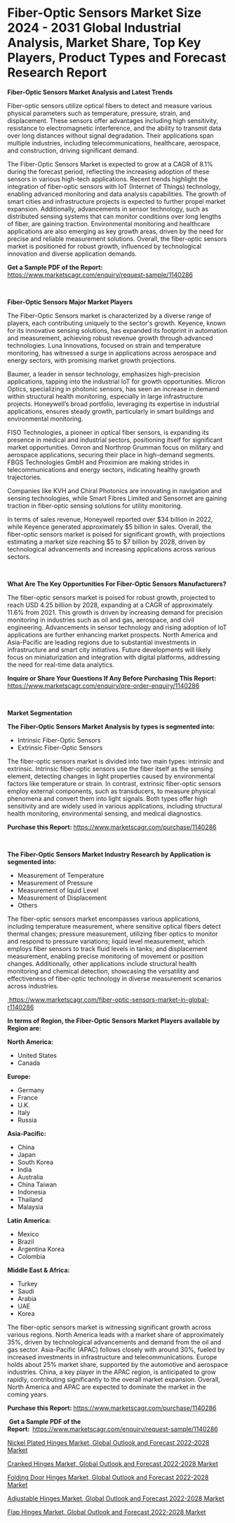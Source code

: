 <p><h1>Fiber-Optic Sensors Market Size 2024 - 2031 Global Industrial Analysis, Market Share, Top Key Players, Product Types and Forecast Research Report</h1></p><p><strong>Fiber-Optic Sensors Market Analysis and Latest Trends</strong></p>
<p><p>Fiber-optic sensors utilize optical fibers to detect and measure various physical parameters such as temperature, pressure, strain, and displacement. These sensors offer advantages including high sensitivity, resistance to electromagnetic interference, and the ability to transmit data over long distances without signal degradation. Their applications span multiple industries, including telecommunications, healthcare, aerospace, and construction, driving significant demand.</p><p>The Fiber-Optic Sensors Market is expected to grow at a CAGR of 8.1% during the forecast period, reflecting the increasing adoption of these sensors in various high-tech applications. Recent trends highlight the integration of fiber-optic sensors with IoT (Internet of Things) technology, enabling advanced monitoring and data analysis capabilities. The growth of smart cities and infrastructure projects is expected to further propel market expansion. Additionally, advancements in sensor technology, such as distributed sensing systems that can monitor conditions over long lengths of fiber, are gaining traction. Environmental monitoring and healthcare applications are also emerging as key growth areas, driven by the need for precise and reliable measurement solutions. Overall, the fiber-optic sensors market is positioned for robust growth, influenced by technological innovation and diverse application demands.</p></p>
<p><strong>Get a Sample PDF of the Report:&nbsp;</strong> <a href="https://www.marketscagr.com/enquiry/request-sample/1140286?utm_campaign=1265&utm_medium=2&utm_source=Github&utm_content=ia&utm_term=14102024&utm_id=fiber-optic-sensors">https://www.marketscagr.com/enquiry/request-sample/1140286</a></p>
<p>&nbsp;</p>
<p><strong>Fiber-Optic Sensors Major Market Players</strong></p>
<p><p>The Fiber-Optic Sensors market is characterized by a diverse range of players, each contributing uniquely to the sector's growth. Keyence, known for its innovative sensing solutions, has expanded its footprint in automation and measurement, achieving robust revenue growth through advanced technologies. Luna Innovations, focused on strain and temperature monitoring, has witnessed a surge in applications across aerospace and energy sectors, with promising market growth projections.</p><p>Baumer, a leader in sensor technology, emphasizes high-precision applications, tapping into the industrial IoT for growth opportunities. Micron Optics, specializing in photonic sensors, has seen an increase in demand within structural health monitoring, especially in large infrastructure projects. Honeywell’s broad portfolio, leveraging its expertise in industrial applications, ensures steady growth, particularly in smart buildings and environmental monitoring.</p><p>FISO Technologies, a pioneer in optical fiber sensors, is expanding its presence in medical and industrial sectors, positioning itself for significant market opportunities. Omron and Northrop Grumman focus on military and aerospace applications, securing their place in high-demand segments. FBGS Technologies GmbH and Proximion are making strides in telecommunications and energy sectors, indicating healthy growth trajectories.</p><p>Companies like KVH and Chiral Photonics are innovating in navigation and sensing technologies, while Smart Fibres Limited and Sensornet are gaining traction in fiber-optic sensing solutions for utility monitoring.</p><p>In terms of sales revenue, Honeywell reported over $34 billion in 2022, while Keyence generated approximately $5 billion in sales. Overall, the fiber-optic sensors market is poised for significant growth, with projections estimating a market size reaching $5 to $7 billion by 2028, driven by technological advancements and increasing applications across various sectors.</p></p>
<p>&nbsp;</p>
<p><strong>What Are The Key Opportunities For Fiber-Optic Sensors Manufacturers?</strong></p>
<p><p>The fiber-optic sensors market is poised for robust growth, projected to reach USD 4.25 billion by 2028, expanding at a CAGR of approximately 11.6% from 2021. This growth is driven by increasing demand for precision monitoring in industries such as oil and gas, aerospace, and civil engineering. Advancements in sensor technology and rising adoption of IoT applications are further enhancing market prospects. North America and Asia-Pacific are leading regions due to substantial investments in infrastructure and smart city initiatives. Future developments will likely focus on miniaturization and integration with digital platforms, addressing the need for real-time data analytics.</p></p>
<p><strong>Inquire or Share Your Questions If Any Before Purchasing This Report:</strong> <a href="https://www.marketscagr.com/enquiry/pre-order-enquiry/1140286?utm_campaign=1265&utm_medium=2&utm_source=Github&utm_content=ia&utm_term=14102024&utm_id=fiber-optic-sensors">https://www.marketscagr.com/enquiry/pre-order-enquiry/1140286</a></p>
<p>&nbsp;</p>
<p><strong>Market Segmentation</strong></p>
<p><strong>The Fiber-Optic Sensors Market Analysis by types is segmented into:</strong></p>
<p><ul><li>Intrinsic Fiber-Optic Sensors</li><li>Extrinsic Fiber-Optic Sensors</li></ul></p>
<p><p>The fiber-optic sensors market is divided into two main types: intrinsic and extrinsic. Intrinsic fiber-optic sensors use the fiber itself as the sensing element, detecting changes in light properties caused by environmental factors like temperature or strain. In contrast, extrinsic fiber-optic sensors employ external components, such as transducers, to measure physical phenomena and convert them into light signals. Both types offer high sensitivity and are widely used in various applications, including structural health monitoring, environmental sensing, and medical diagnostics.</p></p>
<p><strong>Purchase this Report:&nbsp;</strong><a href="https://www.marketscagr.com/purchase/1140286?utm_campaign=1265&utm_medium=2&utm_source=Github&utm_content=ia&utm_term=14102024&utm_id=fiber-optic-sensors">https://www.marketscagr.com/purchase/1140286</a></p>
<p>&nbsp;</p>
<p><strong>The Fiber-Optic Sensors Market Industry Research by Application is segmented into:</strong></p>
<p><ul><li>Measurement of Temperature</li><li>Measurement of Pressure</li><li>Measurement of Iquid Level</li><li>Measurement of Displacement</li><li>Others</li></ul></p>
<p><p>The fiber-optic sensors market encompasses various applications, including temperature measurement, where sensitive optical fibers detect thermal changes; pressure measurement, utilizing fiber optics to monitor and respond to pressure variations; liquid level measurement, which employs fiber sensors to track fluid levels in tanks; and displacement measurement, enabling precise monitoring of movement or position changes. Additionally, other applications include structural health monitoring and chemical detection, showcasing the versatility and effectiveness of fiber-optic technology in diverse measurement scenarios across industries.</p></p>
<p><a href="https://www.marketscagr.com/fiber-optic-sensors-market-in-global-r1140286?utm_campaign=1265&utm_medium=2&utm_source=Github&utm_content=ia&utm_term=14102024&utm_id=fiber-optic-sensors">&nbsp;https://www.marketscagr.com/fiber-optic-sensors-market-in-global-r1140286</a></p>
<p><strong>In terms of Region, the Fiber-Optic Sensors Market Players available by Region are:</strong></p>
<p>
    <p> <strong> North America: </strong>
        <ul>
            <li>United States</li>
            <li>Canada</li>
        </ul>
        </p> 
    <p> <strong> Europe: </strong>
        <ul>
            <li>Germany</li>
            <li>France</li>
            <li>U.K.</li>
            <li>Italy</li>
            <li>Russia</li>
        </ul>
        </p> 
    <p> <strong> Asia-Pacific: </strong>
        <ul>
            <li>China</li>
            <li>Japan</li>
            <li>South Korea</li>
            <li>India</li>
            <li>Australia</li>
            <li>China Taiwan</li>
            <li>Indonesia</li>
            <li>Thailand</li>
            <li>Malaysia</li>
        </ul>
        </p> 
    <p> <strong> Latin America: </strong>
        <ul>
            <li>Mexico</li>
            <li>Brazil</li>
            <li>Argentina Korea</li>
            <li>Colombia</li>
        </ul>
        </p> 
    <p> <strong> Middle East & Africa: </strong>
        <ul>
            <li>Turkey</li>
            <li>Saudi</li>
            <li>Arabia</li>
            <li>UAE</li>
            <li>Korea</li>
        </ul>
    </p>
    </p>
<p><p>The fiber-optic sensors market is witnessing significant growth across various regions. North America leads with a market share of approximately 35%, driven by technological advancements and demand from the oil and gas sector. Asia-Pacific (APAC) follows closely with around 30%, fueled by increased investments in infrastructure and telecommunications. Europe holds about 25% market share, supported by the automotive and aerospace industries. China, a key player in the APAC region, is anticipated to grow rapidly, contributing significantly to the overall market expansion. Overall, North America and APAC are expected to dominate the market in the coming years.</p></p>
<p><strong>Purchase this Report: </strong><a href="https://www.marketscagr.com/purchase/1140286?utm_campaign=1265&utm_medium=2&utm_source=Github&utm_content=ia&utm_term=14102024&utm_id=fiber-optic-sensors">https://www.marketscagr.com/purchase/1140286</a></p>
<p>&nbsp;<strong>Get a Sample PDF of the Report:&nbsp;&nbsp;</strong><a href="https://www.marketscagr.com/enquiry/request-sample/1140286?utm_campaign=1265&utm_medium=2&utm_source=Github&utm_content=ia&utm_term=14102024&utm_id=fiber-optic-sensors">https://www.marketscagr.com/enquiry/request-sample/1140286</a></p>
<p><strong></strong></p>
<p><p><a href="https://www.linkedin.com/pulse/nickel-plated-hinges-market-global-outlook-forecast-2022-2028-jibnf?trk=public_post_embed_feed-article-content&utm_campaign=1265&utm_medium=2&utm_source=Github&utm_content=ia&utm_term=14102024&utm_id=fiber-optic-sensors">Nickel Plated Hinges Market, Global Outlook and Forecast 2022-2028 Market</a></p><p><a href="https://www.linkedin.com/pulse/strategic-roadmap-global-cranked-hinges-market-outlook-forecast-me9gf?trk=public_post_embed_feed-article-content&utm_campaign=1265&utm_medium=2&utm_source=Github&utm_content=ia&utm_term=14102024&utm_id=fiber-optic-sensors">Cranked Hinges Market, Global Outlook and Forecast 2022-2028 Market</a></p><p><a href="https://www.linkedin.com/pulse/unveiling-market-trends-global-folding-door-hinges-outlook-forecast-r5ref?trk=public_post_embed_feed-article-content&utm_campaign=1265&utm_medium=2&utm_source=Github&utm_content=ia&utm_term=14102024&utm_id=fiber-optic-sensors">Folding Door Hinges Market, Global Outlook and Forecast 2022-2028 Market</a></p><p><a href="https://www.linkedin.com/pulse/adjustable-hinges-market-global-outlook-forecast-2022-2028-growth-u7rcf?trk=public_post_embed_feed-article-content&utm_campaign=1265&utm_medium=2&utm_source=Github&utm_content=ia&utm_term=14102024&utm_id=fiber-optic-sensors">Adjustable Hinges Market, Global Outlook and Forecast 2022-2028 Market</a></p><p><a href="https://www.linkedin.com/pulse/flap-hinges-market-global-outlook-forecast-2022-2028-transformation-fm3zf?trk=public_post_embed_feed-article-content&utm_campaign=1265&utm_medium=2&utm_source=Github&utm_content=ia&utm_term=14102024&utm_id=fiber-optic-sensors">Flap Hinges Market, Global Outlook and Forecast 2022-2028 Market</a></p></p>